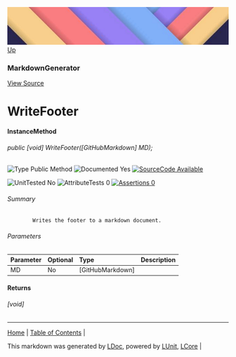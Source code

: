 ![](../Content/LDoc-banner-small.png "")
[Up](MarkdownGenerator.md)
### MarkdownGenerator
[View Source](MarkdownGenerator.md)
# WriteFooter
#### InstanceMethod
###### public [void] WriteFooter([GitHubMarkdown] MD);

![Type Public Method](http://b.repl.ca/v1/Type-Public%20Method-lightgrey.png "") ![Documented Yes](http://b.repl.ca/v1/Documented-Yes-brightgreen.png "") [![SourceCode Available](http://b.repl.ca/v1/SourceCode-Available-brightgreen.png "")](MarkdownGenerator.md)

![UnitTested No](http://b.repl.ca/v1/UnitTested-No-lightgrey.png "") ![AttributeTests 0](http://b.repl.ca/v1/AttributeTests-0-lightgrey.png "") [![Assertions 0](http://b.repl.ca/v1/Assertions-0-brightgreen.png "")](MarkdownGenerator.md)
###### Summary

            Writes the footer to a markdown document.
            
###### Parameters

Parameter | Optional | Type | Description
:---  | :---  | :---  | :--- 
MD | No | [GitHubMarkdown] | 

#### Returns
###### [void]
---

[Home](../../README.md) | [Table of Contents](../../TableOfContents.md) | 


This markdown was generated by [LDoc](https://github.com/CodeSingularity/LDoc), powered by [LUnit](https://github.com/CodeSingularity/LUnit), [LCore](https://github.com/CodeSingularity/LCore) | 

